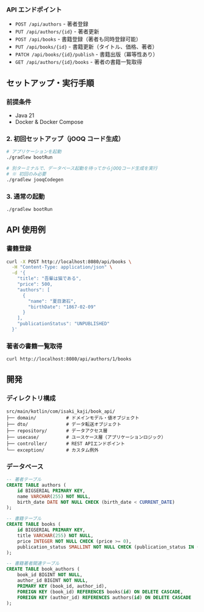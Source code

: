 ### API エンドポイント

- `POST /api/authors` - 著者登録
- `PUT /api/authors/{id}` - 著者更新
- `POST /api/books` - 書籍登録（著者も同時登録可能）
- `PUT /api/books/{id}` - 書籍更新（タイトル、価格、著者）
- `PATCH /api/books/{id}/publish` - 書籍出版（冪等性あり）
- `GET /api/authors/{id}/books` - 著者の書籍一覧取得

## セットアップ・実行手順

### 前提条件

- Java 21
- Docker & Docker Compose

### 2. 初回セットアップ（jOOQ コード生成）

```bash
# アプリケーションを起動
./gradlew bootRun

# 別ターミナルで、データベース起動を待ってからjOOQコード生成を実行
# ※ 初回のみ必要
./gradlew jooqCodegen
```

### 3. 通常の起動

```bash
./gradlew bootRun
```

## API 使用例

### 書籍登録

```bash
curl -X POST http://localhost:8080/api/books \
  -H "Content-Type: application/json" \
  -d '{
    "title": "吾輩は猫である",
    "price": 500,
    "authors": [
      {
        "name": "夏目漱石",
        "birthDate": "1867-02-09"
      }
    ],
    "publicationStatus": "UNPUBLISHED"
  }'
```

### 著者の書籍一覧取得

```bash
curl http://localhost:8080/api/authors/1/books
```

## 開発

### ディレクトリ構成

```
src/main/kotlin/com/isaki_kaji/book_api/
├── domain/           # ドメインモデル・値オブジェクト
├── dto/              # データ転送オブジェクト
├── repository/       # データアクセス層
├── usecase/          # ユースケース層（アプリケーションロジック）
├── controller/       # REST APIエンドポイント
└── exception/        # カスタム例外
```

### データベース

```sql
-- 著者テーブル
CREATE TABLE authors (
    id BIGSERIAL PRIMARY KEY,
    name VARCHAR(255) NOT NULL,
    birth_date DATE NOT NULL CHECK (birth_date < CURRENT_DATE)
);

-- 書籍テーブル
CREATE TABLE books (
    id BIGSERIAL PRIMARY KEY,
    title VARCHAR(255) NOT NULL,
    price INTEGER NOT NULL CHECK (price >= 0),
    publication_status SMALLINT NOT NULL CHECK (publication_status IN (0, 1))
);

-- 書籍著者関連テーブル
CREATE TABLE book_authors (
    book_id BIGINT NOT NULL,
    author_id BIGINT NOT NULL,
    PRIMARY KEY (book_id, author_id),
    FOREIGN KEY (book_id) REFERENCES books(id) ON DELETE CASCADE,
    FOREIGN KEY (author_id) REFERENCES authors(id) ON DELETE CASCADE
);
```
